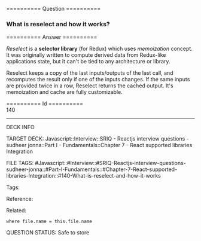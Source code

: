 ========== Question ==========  

### What is reselect and how it works?  

========== Answer ==========  

_Reselect_ is a **selector library** (for Redux) which uses _memoization_
concept. It was originally written to compute derived data from Redux-like
applications state, but it can't be tied to any architecture or library.

Reselect keeps a copy of the last inputs/outputs of the last call, and
recomputes the result only if one of the inputs changes. If the same inputs are
provided twice in a row, Reselect returns the cached output. It's memoization
and cache are fully customizable.

========== Id ==========  
140

---

DECK INFO

TARGET DECK: Javascript::Interview::SRIQ - Reactjs interview questions - sudheer jonna::Part I - Fundamentals::Chapter 7 - React supported libraries Integration

FILE TAGS: #Javascript::#Interview::#SRIQ-Reactjs-interview-questions-sudheer-jonna::#Part-I-Fundamentals::#Chapter-7-React-supported-libraries-Integration::#140-What-is-reselect-and-how-it-works

Tags:

Reference:

Related:

```dataview
where file.name = this.file.name
```
QUESTION STATUS: Safe to store
